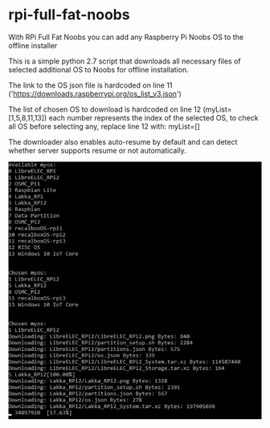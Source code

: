# rpi-full-fat-noobs
With RPi Full Fat Noobs you can add any Raspberry Pi Noobs OS to the offline installer

This is a simple python 2.7 script that downloads all necessary files of selected additional OS to Noobs for offline installation.

The link to the OS json file is hardcoded on line 11 ('https://downloads.raspberrypi.org/os_list_v3.json')

The list of chosen OS to download is hardcoded on line 12 (myList=[1,5,8,11,13])
each number represents the index of the selected OS, to check all OS before selecting any, replace line 12 with: myList=[]

The downloader also enables auto-resume by default and can detect whether server supports resume or not automatically.

![alt tag](https://github.com/mdafer/rpi-full-fat-noobs/blob/master/in_action.jpg)